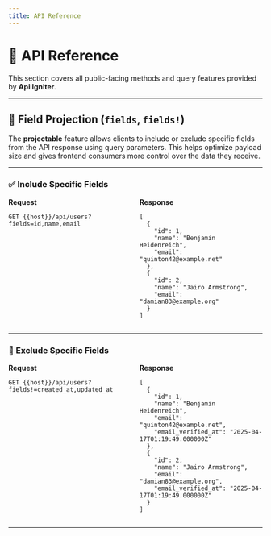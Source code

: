 ```yaml
---
title: API Reference
---
```


# 📘 API Reference

This section covers all public-facing methods and query features provided by **Api Igniter**.

---

## 🧩 Field Projection (`fields`, `fields!`)

The **projectable** feature allows clients to include or exclude specific fields from the API response using query parameters. This helps optimize payload size and gives frontend consumers more control over the data they receive.

---

### ✅ Include Specific Fields

<div style="display: flex; gap: 1rem; align-items: flex-start;">

<div style="flex: 1;">
<strong>Request</strong>

<pre><code>GET {{host}}/api/users?fields=id,name,email
</code></pre>
</div>

<div style="flex: 1;">
<strong>Response</strong>

<pre><code>[
  {
    "id": 1,
    "name": "Benjamin Heidenreich",
    "email": "quinton42@example.net"
  },
  {
    "id": 2,
    "name": "Jairo Armstrong",
    "email": "damian83@example.org"
  }
]
</code></pre>
</div>

</div>

---

### 🚫 Exclude Specific Fields

<div style="display: flex; gap: 1rem; align-items: flex-start;">

<div style="flex: 1;">
<strong>Request</strong>

<pre><code>GET {{host}}/api/users?fields!=created_at,updated_at
</code></pre>
</div>

<div style="flex: 1;">
<strong>Response</strong>

<pre><code>[
  {
    "id": 1,
    "name": "Benjamin Heidenreich",
    "email": "quinton42@example.net",
    "email_verified_at": "2025-04-17T01:19:49.000000Z"
  },
  {
    "id": 2,
    "name": "Jairo Armstrong",
    "email": "damian83@example.org",
    "email_verified_at": "2025-04-17T01:19:49.000000Z"
  }
]
</code></pre>
</div>

</div>

---
